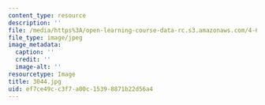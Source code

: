 ```yaml
---
content_type: resource
description: ''
file: /media/https%3A/open-learning-course-data-rc.s3.amazonaws.com/4-614-religious-architecture-and-islamic-cultures-fall-2002/ef7ce49cc3f7a00c15398871b22d56a4_3044.jpg
file_type: image/jpeg
image_metadata:
  caption: ''
  credit: ''
  image-alt: ''
resourcetype: Image
title: 3044.jpg
uid: ef7ce49c-c3f7-a00c-1539-8871b22d56a4
---
```

